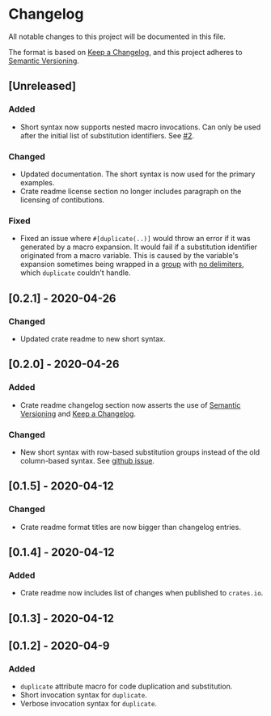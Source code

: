 # Changelog

All notable changes to this project will be documented in this file.

The format is based on [Keep a Changelog](https://keepachangelog.com/en/1.0.0/),
and this project adheres to [Semantic Versioning](https://semver.org/spec/v2.0.0.html).

## [Unreleased]

### Added

- Short syntax now supports nested macro invocations. Can only be used after the initial list of substitution identifiers. See [#2](https://github.com/Emoun/duplicate/issues/2).

### Changed

- Updated documentation. The short syntax is now used for the primary examples.
- Crate readme license section no longer includes paragraph on the licensing of contibutions.

### Fixed

- Fixed an issue where `#[duplicate(..)]`  would throw an error if it was generated by a macro expansion. 
It would fail if a substitution identifier originated from a macro variable.
This is caused by the variable's expansion sometimes being wrapped in a 
[group](https://doc.rust-lang.org/proc_macro/struct.Group.html) with 
[no delimiters](https://doc.rust-lang.org/proc_macro/enum.Delimiter.html#variant.None), 
which `duplicate` couldn't handle.

## [0.2.1] - 2020-04-26

### Changed

- Updated crate readme to new short syntax.

## [0.2.0] - 2020-04-26

### Added

- Crate readme changelog section now asserts the use of [Semantic Versioning](https://semver.org/spec/v2.0.0.html) and [Keep a Changelog](https://keepachangelog.com/en/1.0.0/).

### Changed

- New short syntax with row-based substitution groups instead of the old column-based syntax.
See [github issue](https://github.com/Emoun/duplicate/issues/1).

## [0.1.5] - 2020-04-12

### Changed

- Crate readme format titles are now bigger than changelog entries.

## [0.1.4] - 2020-04-12

### Added

- Crate readme now includes list of changes when published to `crates.io`.

## [0.1.3] - 2020-04-12

## [0.1.2] - 2020-04-9

### Added

- `duplicate` attribute macro for code duplication and substitution.
- Short invocation syntax for `duplicate`.
- Verbose invocation syntax for `duplicate`.